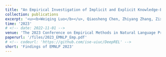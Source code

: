 ```yaml
---
title: "An Empirical Investigation of Implicit and Explicit Knowledge-Enhanced Methods for Ad Hoc Dataset Retrieval"
collection: publications
excerpt: '<u><b>Weiqing Luo</b></u>, Qiaosheng Chen, Zhiyang Zhang, Zixian Huang, Gong Cheng' 
time: '2023'
# <!-- date: 2022-11-01 -->
venue: 'The 2023 Conference on Empirical Methods in Natural Language Processing, findings'
paperurl: '/files/2023_EMNLP_Emp.pdf'
# <!-- codeurl: 'https://github.com/ise-uiuc/DeepREL' -->
short: 'Findings of EMNLP 2023'
---
```


